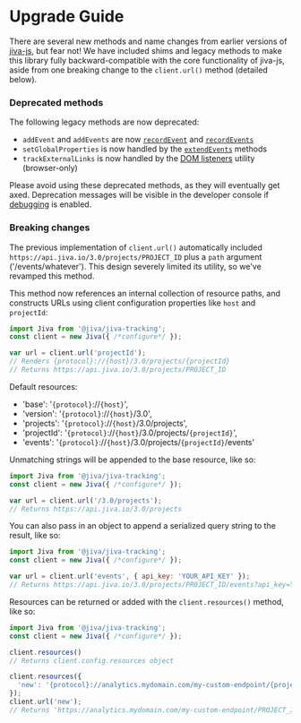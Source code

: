 # Upgrade Guide

There are several new methods and name changes from earlier versions of [jiva-js](https://github.com/jiva/jiva-js), but fear not! We have included shims and legacy methods to make this library fully backward-compatible with the core functionality of jiva-js, aside from one breaking change to the `client.url()` method (detailed below).


### Deprecated methods

The following legacy methods are now deprecated:

* `addEvent` and `addEvents` are now [`recordEvent`](./record-events.md) and [`recordEvents`](./record-events.md)
* `setGlobalProperties` is now handled by the [`extendEvents`](./extend-events.md) methods
* `trackExternalLinks` is now handled by the [DOM listeners](./listeners.md) utility (browser-only)

Please avoid using these deprecated methods, as they will eventually get axed. Deprecation messages will be visible in the developer console if [debugging](#debugging) is enabled.


### Breaking changes

The previous implementation of `client.url()` automatically included `https://api.jiva.io/3.0/projects/PROJECT_ID` plus a `path` argument ('/events/whatever'). This design severely limited its utility, so we've revamped this method.

This method now references an internal collection of resource paths, and constructs URLs using client configuration properties like `host` and `projectId`:

```javascript
import Jiva from '@jiva/jiva-tracking';
const client = new Jiva({ /*configure*/ });

var url = client.url('projectId');
// Renders {protocol}://{host}/3.0/projects/{projectId}
// Returns https://api.jiva.io/3.0/projects/PROJECT_ID
```

Default resources:

* 'base': '`{protocol}`://`{host}`',
* 'version': '`{protocol}`://`{host}`/3.0',
* 'projects': '`{protocol}`://`{host}`/3.0/projects',
* 'projectId': '`{protocol}`://`{host}`/3.0/projects/`{projectId}`',
* 'events': '`{protocol}`://`{host}`/3.0/projects/`{projectId}`/events'

Unmatching strings will be appended to the base resource, like so:

```javascript
import Jiva from '@jiva/jiva-tracking';
const client = new Jiva({ /*configure*/ });

var url = client.url('/3.0/projects');
// Returns https://api.jiva.io/3.0/projects
```

You can also pass in an object to append a serialized query string to the result, like so:

```javascript
import Jiva from '@jiva/jiva-tracking';
const client = new Jiva({ /*configure*/ });

var url = client.url('events', { api_key: 'YOUR_API_KEY' });
// Returns https://api.jiva.io/3.0/projects/PROJECT_ID/events?api_key=YOUR_API_KEY
```

Resources can be returned or added with the `client.resources()` method, like so:

```javascript
import Jiva from '@jiva/jiva-tracking';
const client = new Jiva({ /*configure*/ });

client.resources()
// Returns client.config.resources object

client.resources({
  'new': '{protocol}://analytics.mydomain.com/my-custom-endpoint/{projectId}'
});
client.url('new');
// Returns 'https://analytics.mydomain.com/my-custom-endpoint/PROJECT_ID'
```
